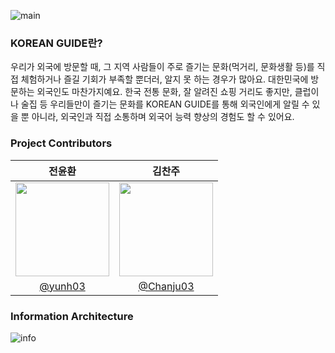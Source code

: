 ![main](https://github.com/koreanguide/assets/blob/main/Group%202513.jpg?raw=true)

### KOREAN GUIDE란?
우리가 외국에 방문할 때, 그 지역 사람들이 주로 즐기는 문화(먹거리, 문화생활 등)를 직접 체험하거나 즐길 기회가 부족할 뿐더러, 알지 못 하는 경우가 많아요. 대한민국에 방문하는 외국인도 마찬가지예요.
한국 전통 문화, 잘 알려진 쇼핑 거리도 좋지만, 클럽이나 술집 등 우리들만이 즐기는 문화를 KOREAN GUIDE를 통해 외국인에게 알릴 수 있을 뿐 아니라, 외국인과 직접 소통하며 외국어 능력 향상의 경험도 할 수 있어요.

### Project Contributors
|                                      전윤환                                      |                                      김찬주                                       |
| :------------------------------------------------------------------------------: | :-------------------------------------------------------------------------------: |
| <img width="150px" src="https://avatars.githubusercontent.com/u/57185499?v=4" /> | <img width="150px" src="https://avatars.githubusercontent.com/u/129511216?v=4" /> |
|                    [@yunh03](https://github.com/yunh03)                    |                       [@Chanju03](https://github.com/Chanju03)                        |

### Information Architecture
![info](https://github.com/koreanguide/assets/blob/main/information_architecture.jpg?raw=true)
